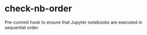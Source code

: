 # check-nb-order
Pre-commit hook to ensure that Jupyter notebooks are executed in sequential order.
